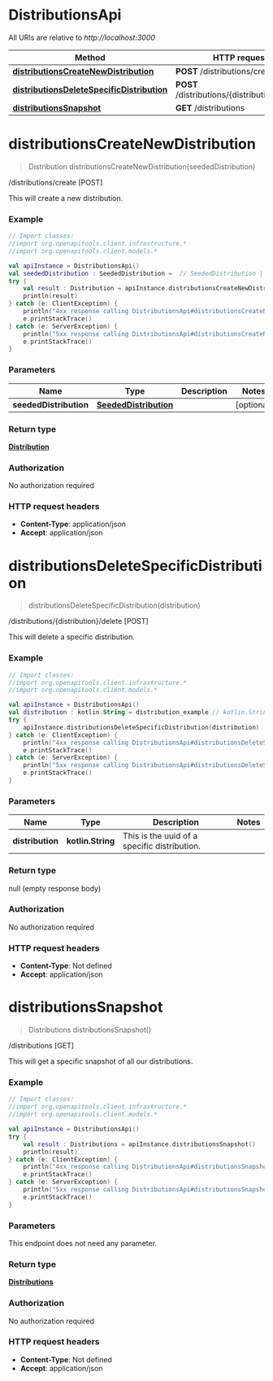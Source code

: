 # DistributionsApi

All URIs are relative to *http://localhost:3000*

Method | HTTP request | Description
------------- | ------------- | -------------
[**distributionsCreateNewDistribution**](DistributionsApi.md#distributionsCreateNewDistribution) | **POST** /distributions/create | /distributions/create [POST]
[**distributionsDeleteSpecificDistribution**](DistributionsApi.md#distributionsDeleteSpecificDistribution) | **POST** /distributions/{distribution}/delete | /distributions/{distribution}/delete [POST]
[**distributionsSnapshot**](DistributionsApi.md#distributionsSnapshot) | **GET** /distributions | /distributions [GET]


<a name="distributionsCreateNewDistribution"></a>
# **distributionsCreateNewDistribution**
> Distribution distributionsCreateNewDistribution(seededDistribution)

/distributions/create [POST]

This will create a new distribution.

### Example
```kotlin
// Import classes:
//import org.openapitools.client.infrastructure.*
//import org.openapitools.client.models.*

val apiInstance = DistributionsApi()
val seededDistribution : SeededDistribution =  // SeededDistribution | 
try {
    val result : Distribution = apiInstance.distributionsCreateNewDistribution(seededDistribution)
    println(result)
} catch (e: ClientException) {
    println("4xx response calling DistributionsApi#distributionsCreateNewDistribution")
    e.printStackTrace()
} catch (e: ServerException) {
    println("5xx response calling DistributionsApi#distributionsCreateNewDistribution")
    e.printStackTrace()
}
```

### Parameters

Name | Type | Description  | Notes
------------- | ------------- | ------------- | -------------
 **seededDistribution** | [**SeededDistribution**](SeededDistribution.md)|  | [optional]

### Return type

[**Distribution**](Distribution.md)

### Authorization

No authorization required

### HTTP request headers

 - **Content-Type**: application/json
 - **Accept**: application/json

<a name="distributionsDeleteSpecificDistribution"></a>
# **distributionsDeleteSpecificDistribution**
> distributionsDeleteSpecificDistribution(distribution)

/distributions/{distribution}/delete [POST]

This will delete a specific distribution.

### Example
```kotlin
// Import classes:
//import org.openapitools.client.infrastructure.*
//import org.openapitools.client.models.*

val apiInstance = DistributionsApi()
val distribution : kotlin.String = distribution_example // kotlin.String | This is the uuid of a specific distribution.
try {
    apiInstance.distributionsDeleteSpecificDistribution(distribution)
} catch (e: ClientException) {
    println("4xx response calling DistributionsApi#distributionsDeleteSpecificDistribution")
    e.printStackTrace()
} catch (e: ServerException) {
    println("5xx response calling DistributionsApi#distributionsDeleteSpecificDistribution")
    e.printStackTrace()
}
```

### Parameters

Name | Type | Description  | Notes
------------- | ------------- | ------------- | -------------
 **distribution** | **kotlin.String**| This is the uuid of a specific distribution. |

### Return type

null (empty response body)

### Authorization

No authorization required

### HTTP request headers

 - **Content-Type**: Not defined
 - **Accept**: application/json

<a name="distributionsSnapshot"></a>
# **distributionsSnapshot**
> Distributions distributionsSnapshot()

/distributions [GET]

This will get a specific snapshot of all our distributions.

### Example
```kotlin
// Import classes:
//import org.openapitools.client.infrastructure.*
//import org.openapitools.client.models.*

val apiInstance = DistributionsApi()
try {
    val result : Distributions = apiInstance.distributionsSnapshot()
    println(result)
} catch (e: ClientException) {
    println("4xx response calling DistributionsApi#distributionsSnapshot")
    e.printStackTrace()
} catch (e: ServerException) {
    println("5xx response calling DistributionsApi#distributionsSnapshot")
    e.printStackTrace()
}
```

### Parameters
This endpoint does not need any parameter.

### Return type

[**Distributions**](Distributions.md)

### Authorization

No authorization required

### HTTP request headers

 - **Content-Type**: Not defined
 - **Accept**: application/json

